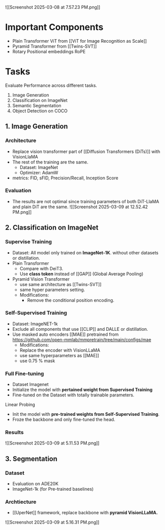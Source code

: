 
![[Screenshot 2025-03-08 at 7.57.23 PM.png]]

# Important Components
- Plain Transformer ViT from [[ViT for Image Recognition as Scale]]
- Pyramid Transformer from [[Twins-SVT]]
- Rotary Positional embeddings RoPE 

# Tasks

Evaluate Performance across different tasks.
1. Image Generation
2. Classification on ImageNet
3. Semantic Segmentation
4. Object Detection on COCO

## 1. Image Generation

### Architecture
- Replace vision transformer part of [[Diffusion Transformers (DiTs)]] with VisionLlaMA
- The rest of the training are the same.
	- Dataset: ImageNet
	- Optimizer: AdamW
- metrics: FID, sFID, Precision/Recall, Inception Score

### Evaluation
- The results are not optimal since training parameters of both DiT-LlaMA and plain DiT are the same.
![[Screenshot 2025-03-09 at 12.52.42 PM.png]]

## 2. Classification on ImageNet

### Supervise Training

- Dataset: All model only trained on **ImageNet-1K**. without other datasets or distillation.
- Plain Transformer
	- Compare with DeiT3.
	- Use **class token** instead of [[GAP]] (Global Average Pooling)
- Pyramid Vision Transformer
	- use same architecture as [[Twins-SVT]]
	- same hyper parameters setting.
	- Modifications:
		- Remove the conditional position encoding.

### Self-Supervised Training
- Dataset: ImageNET-1k
- Exclude all components that use [[CLIP]] and DALLE or distillation.
- Use masked auto encoders [[MAE]] pretrained from https://github.com/open-mmlab/mmpretrain/tree/main/configs/mae
	- Modifications:
	- Replace the encoder with VisionLLaMA 
	- use same hyperparameters as [[MAE]]
	- use 0.75 % mask
### Full Fine-tuning

- Dataset Imagenet
- Initialize the model with **pertained weight from Supervised Training** 
- Fine-tuned on the Dataset with totally trainable parameters.

Linear Probing
- Init the model with **pre-trained weights from Self-Supervised Training**.
- Froze the backbone and only fine-tuned the head.


### Results
![[Screenshot 2025-03-09 at 5.11.53 PM.png]]

## 3. Segmentation

### Dataset
- Evaluation on ADE20K
- ImageNet-1k (for Pre-trained baselines)

### Archtiecture
- [[UperNet]] framework, replace backbone with **pyramid VisionLLaMA.**

![[Screenshot 2025-03-09 at 5.16.31 PM.png]]